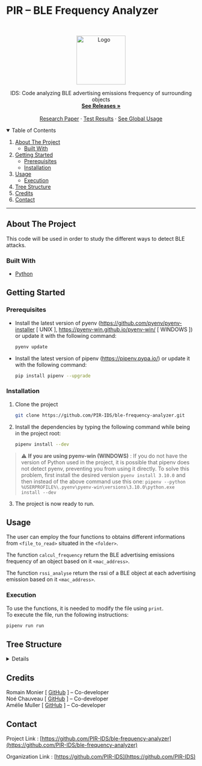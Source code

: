 # PIR – BLE Frequency Analyzer

<!-- PROJECT LOGO -->
<br />
<p align="center">
  <a href="https://github.com/PIR-IDS/ble-frequency-analyzer">
    <img src="https://avatars.githubusercontent.com/u/99486891" alt="Logo" width="130">
  </a>

  <p align="center">
    IDS: Code analyzing BLE advertising emissions frequency of surrounding objects 
    <br />
    <a href="https://github.com/PIR-IDS/ble-frequency-analyzer/releases"><strong>See Releases »</strong></a>
    <br />
    <br />
    <a href="#">Research Paper</a>
    ·
    <a href="https://github.com/PIR-IDS/ble-frequency-analyzer/actions/workflows/test.yml">Test Results</a>
    ·
    <a href="https://github.com/PIR-IDS/.github/blob/main/profile/README.md#usage">See Global Usage</a>
  </p>
  
<!-- TABLE OF CONTENTS -->
<details open="open">
  <summary>Table of Contents</summary>
  <ol>
    <li>
      <a href="#about-the-project">About The Project</a>
      <ul>
        <li><a href="#built-with">Built With</a></li>
      </ul>
    </li>
    <li>
      <a href="#getting-started">Getting Started</a>
      <ul>
        <li><a href="#prerequisites">Prerequisites</a></li>
        <li><a href="#installation">Installation</a></li>
      </ul>
    </li>
    <li>
      <a href="#usage">Usage</a>
      <ul>
        <li><a href="#execution">Execution</a></li>
      </ul>
    <li><a href="#tree-structure">Tree Structure</a></li>
    <li><a href="#credits">Credits</a></li>
    <li><a href="#contact">Contact</a></li>

  </ol>
</details>

***

<!-- ABOUT THE PROJECT -->
## About The Project

This code will be used in order to study the different ways to detect BLE attacks.  

### Built With
* [Python](https://www.python.org/)

<!-- GETTING STARTED -->
## Getting Started

### Prerequisites

* Install the latest version of pyenv (https://github.com/pyenv/pyenv-installer [ UNIX ], https://pyenv-win.github.io/pyenv-win/ [ WINDOWS ]) or update it with the following command:
  ```sh
  pyenv update
  ```
* Install the latest version of pipenv (https://pipenv.pypa.io/) or update it with the following command:
  ```sh
  pip install pipenv --upgrade
  ```
  
### Installation

1. Clone the project
   ```sh
   git clone https://github.com/PIR-IDS/ble-frequency-analyzer.git
   ```
2. Install the dependencies by typing the following command while being in the project root:
   ```sh
   pipenv install --dev
   ```
> :warning: **If you are using pyenv-win (WINDOWS)** : If you do not have the version of Python used in the project, it is possible that pipenv does not detect pyenv, preventing you from using it directly. To solve this problem, first install the desired version `pyenv install 3.10.0` and then instead of the above command use this one: `pipenv --python %USERPROFILE%\.pyenv\pyenv-win\versions\3.10.0\python.exe install --dev`
3. The project is now ready to run.

<!-- USAGE EXAMPLES -->
## Usage

The user can employ the four functions to obtains different informations from `<file_to_read>` situated in the `<folder>`. 

The function `calcul_frequency` return the BLE advertising emissions frequency of an object based on it `<mac_address>`.

The function `rssi_analyse` return the rssi of a BLE object at each advertising emission based on it `<mac_address>`.


### Execution

To use the functions, it is needed to modify the file using `print`.  
To execute the file, run the following instructions:
   ```sh
   pipenv run run 
   ```

<!-- TREE STRUCTURE -->
## Tree Structure
<details>

_TODO_

</details>

<!-- CREDITS -->
## Credits

Romain Monier [ [GitHub](https://github.com/rmonier) ] – Co-developer
<br>
Noé Chauveau [ [GitHub](https://github.com/Noecv) ] – Co-developer
<br>
Amélie Muller [ [GitHub](https://github.com/AmelieMuller) ] – Co-developer


<!-- CONTACT -->
## Contact

Project Link : [https://github.com/PIR-IDS/ble-frequency-analyzer](https://github.com/PIR-IDS/ble-frequency-analyzer)

Organization Link : [https://github.com/PIR-IDS](https://github.com/PIR-IDS)
